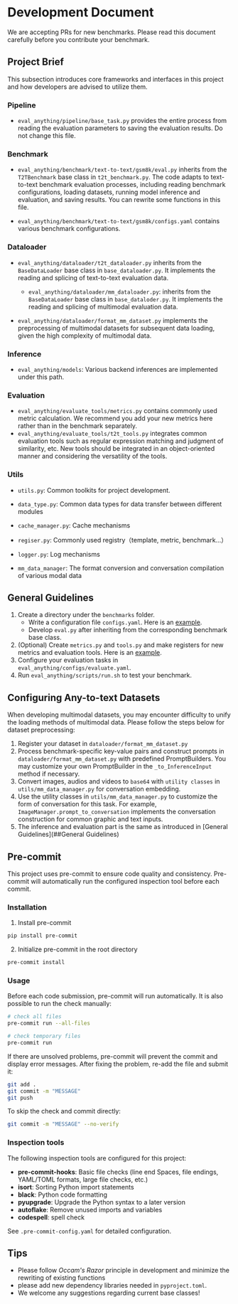 # Development Document

We are accepting PRs for new benchmarks. Please read this document carefully before you contribute your benchmark.

## Project Brief

This subsection introduces core frameworks and interfaces in this project and how developers are advised to utilize them.

### Pipeline

- `eval_anything/pipeline/base_task.py` provides the entire process from reading the evaluation parameters to saving the evaluation results. Do not change this file.

### Benchmark

- `eval_anything/benchmark/text-to-text/gsm8k/eval.py` inherits from the `T2TBenchmark` base class in `t2t_benchmark.py`. The code adapts to text-to-text benchmark evaluation processes, including reading benchmark configurations, loading datasets, running model inference and evaluation, and saving results. You can rewrite some functions in this file.

- `eval_anything/benchmark/text-to-text/gsm8k/configs.yaml` contains various benchmark configurations.

### Dataloader

- `eval_anything/dataloader/t2t_dataloader.py` inherits from the `BaseDataLoader` base class in  `base_dataloader.py`. It implements the reading and splicing of text-to-text evaluation data.
  - `eval_anything/dataloader/mm_dataloader.py`: inherits from the `BaseDataLoader` base class in `base_dataloder.py`.  It implements the reading and splicing of multimodal evaluation data.

- `eval_anything/dataloader/format_mm_dataset.py` implements the preprocessing of multimodal datasets for subsequent data loading, given the high complexity of multimodal data.

### Inference

- `eval_anything/models`: Various backend inferences are implemented under this path.

### Evaluation

- `eval_anything/evaluate_tools/metrics.py` contains commonly used metric calculation. We recommend you add your new metrics here rather than in the benchmark separately.
- `eval_anything/evaluate_tools/t2t_tools.py` integrates common evaluation tools such as regular expression matching and judgment of similarity, etc. New tools should be integrated in an object-oriented manner and considering the versatility of the tools.

### Utils

- `utils.py`: Common toolkits for project development.

- `data_type.py`: Common data types for data transfer between different modules

- `cache_manager.py`: Cache mechanisms

- `regiser.py`: Commonly used registry（template, metric, benchmark...）

- `logger.py`: Log mechanisms

- `mm_data_manager`: The format conversion and conversation compilation of various modal data

## General Guidelines

1. Create a directory under the `benchmarks` folder.
   - Write a configuration file `configs.yaml`. Here is an [example](eval_anything/benchmarks/text_to_text/gsm8k/configs.yaml).
   - Develop `eval.py` after inheriting from the corresponding benchmark base class.
2. (Optional) Create `metrics.py` and `tools.py` and make registers for new metrics and evaluation tools. Here is an [example](eval-anything/eval_anything/benchmarks/text_to_text/TruthfulQA).
3. Configure your evaluation tasks in `eval_anything/configs/evaluate.yaml`.
4. Run `eval_anything/scripts/run.sh` to test your benchmark.

## Configuring Any-to-text Datasets

When developing multimodal datasets, you may encounter difficulty to unify the loading methods of multimodal data. Please follow the steps below for dataset preprocessing:

1. Register your dataset in `dataloader/format_mm_dataset.py`
2. Process benchmark-specific key-value pairs and construct prompts in `dataloader/format_mm_dataset.py` with predefined PromptBuilders. You may customize your own PromptBuilder in the `_to_InferenceInput` method if necessary.
3. Convert images, audios and videos to `base64` with `utility classes` in `utils/mm_data_manager.py` for conversation embedding.
4. Use the utility classes in `utils/mm_data_manager.py` to customize the form of conversation for this  task. For example, `ImageManager.prompt_to_conversation` implements the conversation construction for common graphic and text inputs.
5. The inference and evaluation part is the same as introduced in [General Guidelines](##General Guidelines)

## Pre-commit

This project uses pre-commit to ensure code quality and consistency. Pre-commit will automatically run the configured inspection tool before each commit.

### Installation

1. Install pre-commit

```bash
pip install pre-commit
```

2. Initialize pre-commit in the root directory

```bash
pre-commit install
```

### Usage

Before each code submission, pre-commit will run automatically. It is also possible to run the check manually:

```bash
# check all files
pre-commit run --all-files

# check temporary files
pre-commit run
```

If there are unsolved problems, pre-commit will prevent the commit and display error messages. After fixing the problem, re-add the file and submit it:

```bash
git add .
git commit -m "MESSAGE"
git push
```

To skip the check and commit directly:

```bash
git commit -m "MESSAGE" --no-verify
```

### Inspection tools

The following inspection tools are configured for this project:

- **pre-commit-hooks**: Basic file checks (line end Spaces, file endings, YAML/TOML formats, large file checks, etc.)
- **isort**: Sorting Python import statements
- **black**: Python code formatting
- **pyupgrade**: Upgrade the Python syntax to a later version
- **autoflake**: Remove unused imports and variables
- **codespell**: spell check

See `.pre-commit-config.yaml` for detailed configuration.

## Tips

- Please follow *Occam's Razor* principle in development and minimize the rewriting of existing functions
- please add new dependency libraries needed in `pyproject.toml`.
- We welcome any suggestions regarding current base classes!
